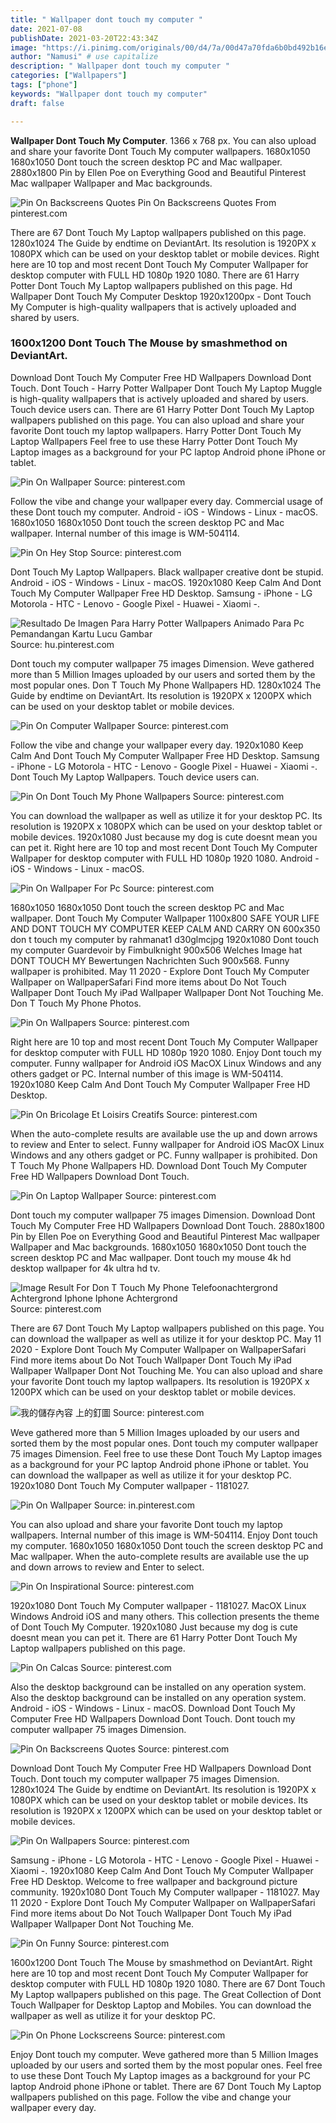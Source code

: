 ```yaml
---
title: " Wallpaper dont touch my computer "
date: 2021-07-08
publishDate: 2021-03-20T22:43:34Z
image: "https://i.pinimg.com/originals/00/d4/7a/00d47a70fda6b0bd492b16e7235fa1d4.webp"
author: "Namusi" # use capitalize
description: " Wallpaper dont touch my computer "
categories: ["Wallpapers"]
tags: ["phone"]
keywords: "Wallpaper dont touch my computer"
draft: false

---
```



**Wallpaper Dont Touch My Computer**. 1366 x 768 px. You can also upload and share your favorite Dont Touch My computer wallpapers. 1680x1050 1680x1050 Dont touch the screen desktop PC and Mac wallpaper. 2880x1800 Pin by Ellen Poe on Everything Good and Beautiful Pinterest Mac wallpaper Wallpaper and Mac backgrounds.

![Pin On Backscreens Quotes](https://i.pinimg.com/736x/79/c1/28/79c128099b5b827c9ad18af39f61dca4.jpg "Pin On Backscreens Quotes")
Pin On Backscreens Quotes From pinterest.com


There are 67 Dont Touch My Laptop wallpapers published on this page. 1280x1024 The Guide by endtime on DeviantArt. Its resolution is 1920PX x 1080PX which can be used on your desktop tablet or mobile devices. Right here are 10 top and most recent Dont Touch My Computer Wallpaper for desktop computer with FULL HD 1080p 1920 1080. There are 61 Harry Potter Dont Touch My Laptop wallpapers published on this page. Hd Wallpaper Dont Touch My Computer Desktop 1920x1200px - Dont Touch My Computer is high-quality wallpapers that is actively uploaded and shared by users.

### 1600x1200 Dont Touch The Mouse by smashmethod on DeviantArt.

Download Dont Touch My Computer Free HD Wallpapers Download Dont Touch. Dont Touch - Harry Potter Wallpaper Dont Touch My Laptop Muggle is high-quality wallpapers that is actively uploaded and shared by users. Touch device users can. There are 61 Harry Potter Dont Touch My Laptop wallpapers published on this page. You can also upload and share your favorite Dont touch my laptop wallpapers. Harry Potter Dont Touch My Laptop Wallpapers Feel free to use these Harry Potter Dont Touch My Laptop images as a background for your PC laptop Android phone iPhone or tablet.


![Pin On Wallpaper](https://i.pinimg.com/originals/71/5d/35/715d35321b1d22aad7b4331287806f3e.png "Pin On Wallpaper")
Source: pinterest.com

Follow the vibe and change your wallpaper every day. Commercial usage of these Dont touch my computer. Android - iOS - Windows - Linux - macOS. 1680x1050 1680x1050 Dont touch the screen desktop PC and Mac wallpaper. Internal number of this image is WM-504114.

![Pin On Hey Stop](https://i.pinimg.com/originals/5b/d4/75/5bd475d2435962b67e0053b5e3f86326.png "Pin On Hey Stop")
Source: pinterest.com

Dont Touch My Laptop Wallpapers. Black wallpaper creative dont be stupid. Android - iOS - Windows - Linux - macOS. 1920x1080 Keep Calm And Dont Touch My Computer Wallpaper Free HD Desktop. Samsung - iPhone - LG Motorola - HTC - Lenovo - Google Pixel - Huawei - Xiaomi -.

![Resultado De Imagen Para Harry Potter Wallpapers Animado Para Pc Pemandangan Kartu Lucu Gambar](https://i.pinimg.com/originals/3d/53/00/3d5300fa7b6a1bb1c8d66960fa181de9.jpg "Resultado De Imagen Para Harry Potter Wallpapers Animado Para Pc Pemandangan Kartu Lucu Gambar")
Source: hu.pinterest.com

Dont touch my computer wallpaper 75 images Dimension. Weve gathered more than 5 Million Images uploaded by our users and sorted them by the most popular ones. Don T Touch My Phone Wallpapers HD. 1280x1024 The Guide by endtime on DeviantArt. Its resolution is 1920PX x 1200PX which can be used on your desktop tablet or mobile devices.

![Pin On Computer Wallpaper](https://i.pinimg.com/originals/f1/d7/52/f1d75238ac6388afc0433430d63bed59.jpg "Pin On Computer Wallpaper")
Source: pinterest.com

Follow the vibe and change your wallpaper every day. 1920x1080 Keep Calm And Dont Touch My Computer Wallpaper Free HD Desktop. Samsung - iPhone - LG Motorola - HTC - Lenovo - Google Pixel - Huawei - Xiaomi -. Dont Touch My Laptop Wallpapers. Touch device users can.

![Pin On Dont Touch My Phone Wallpapers](https://i.pinimg.com/originals/89/81/bb/8981bbb84dabd4953148adb607344630.png "Pin On Dont Touch My Phone Wallpapers")
Source: pinterest.com

You can download the wallpaper as well as utilize it for your desktop PC. Its resolution is 1920PX x 1080PX which can be used on your desktop tablet or mobile devices. 1920x1080 Just because my dog is cute doesnt mean you can pet it. Right here are 10 top and most recent Dont Touch My Computer Wallpaper for desktop computer with FULL HD 1080p 1920 1080. Android - iOS - Windows - Linux - macOS.

![Pin On Wallpaper For Pc](https://i.pinimg.com/originals/ea/53/2b/ea532bc976dc9810e030b1945741f160.jpg "Pin On Wallpaper For Pc")
Source: pinterest.com

1680x1050 1680x1050 Dont touch the screen desktop PC and Mac wallpaper. Dont Touch My Computer Wallpaper 1100x800 SAFE YOUR LIFE AND DONT TOUCH MY COMPUTER KEEP CALM AND CARRY ON 600x350 don t touch my computer by rahmanat1 d30glmcjpg 1920x1080 Dont touch my computer Guardevoir by Fimbulknight 900x506 Welches Image hat DONT TOUCH MY Bewertungen Nachrichten Such 900x568. Funny wallpaper is prohibited. May 11 2020 - Explore Dont Touch My Computer Wallpaper on WallpaperSafari Find more items about Do Not Touch Wallpaper Dont Touch My iPad Wallpaper Wallpaper Dont Not Touching Me. Don T Touch My Phone Photos.

![Pin On Wallpapers](https://i.pinimg.com/originals/38/77/64/387764f111510f77ac11528f209f3439.jpg "Pin On Wallpapers")
Source: pinterest.com

Right here are 10 top and most recent Dont Touch My Computer Wallpaper for desktop computer with FULL HD 1080p 1920 1080. Enjoy Dont touch my computer. Funny wallpaper for Android iOS MacOX Linux Windows and any others gadget or PC. Internal number of this image is WM-504114. 1920x1080 Keep Calm And Dont Touch My Computer Wallpaper Free HD Desktop.

![Pin On Bricolage Et Loisirs Creatifs](https://i.pinimg.com/564x/15/b9/2f/15b92fb7916f67445ea72bc03c9ecf55.jpg "Pin On Bricolage Et Loisirs Creatifs")
Source: pinterest.com

When the auto-complete results are available use the up and down arrows to review and Enter to select. Funny wallpaper for Android iOS MacOX Linux Windows and any others gadget or PC. Funny wallpaper is prohibited. Don T Touch My Phone Wallpapers HD. Download Dont Touch My Computer Free HD Wallpapers Download Dont Touch.

![Pin On Laptop Wallpaper](https://i.pinimg.com/originals/ea/d6/40/ead6400c20db074d72ae21549e1f8887.jpg "Pin On Laptop Wallpaper")
Source: pinterest.com

Dont touch my computer wallpaper 75 images Dimension. Download Dont Touch My Computer Free HD Wallpapers Download Dont Touch. 2880x1800 Pin by Ellen Poe on Everything Good and Beautiful Pinterest Mac wallpaper Wallpaper and Mac backgrounds. 1680x1050 1680x1050 Dont touch the screen desktop PC and Mac wallpaper. Dont touch my mouse 4k hd desktop wallpaper for 4k ultra hd tv.

![Image Result For Don T Touch My Phone Telefoonachtergrond Achtergrond Iphone Iphone Achtergrond](https://i.pinimg.com/originals/23/8e/1d/238e1d82f8441b8355d84a26b0b6d077.jpg "Image Result For Don T Touch My Phone Telefoonachtergrond Achtergrond Iphone Iphone Achtergrond")
Source: pinterest.com

There are 67 Dont Touch My Laptop wallpapers published on this page. You can download the wallpaper as well as utilize it for your desktop PC. May 11 2020 - Explore Dont Touch My Computer Wallpaper on WallpaperSafari Find more items about Do Not Touch Wallpaper Dont Touch My iPad Wallpaper Wallpaper Dont Not Touching Me. You can also upload and share your favorite Dont touch my laptop wallpapers. Its resolution is 1920PX x 1200PX which can be used on your desktop tablet or mobile devices.

![我的儲存內容 上的釘圖](https://i.pinimg.com/originals/6a/29/92/6a2992dce5ec4fad6940011a10e5e27e.png "我的儲存內容 上的釘圖")
Source: pinterest.com

Weve gathered more than 5 Million Images uploaded by our users and sorted them by the most popular ones. Dont touch my computer wallpaper 75 images Dimension. Feel free to use these Dont Touch My Laptop images as a background for your PC laptop Android phone iPhone or tablet. You can download the wallpaper as well as utilize it for your desktop PC. 1920x1080 Dont Touch My Computer wallpaper - 1181027.

![Pin On Wallpaper](https://i.pinimg.com/originals/df/76/25/df762508baff654ef44f7ecce7cff43c.jpg "Pin On Wallpaper")
Source: in.pinterest.com

You can also upload and share your favorite Dont touch my laptop wallpapers. Internal number of this image is WM-504114. Enjoy Dont touch my computer. 1680x1050 1680x1050 Dont touch the screen desktop PC and Mac wallpaper. When the auto-complete results are available use the up and down arrows to review and Enter to select.

![Pin On Inspirational](https://i.pinimg.com/originals/cc/19/52/cc1952eeb81b578d8403d31fa4349115.png "Pin On Inspirational")
Source: pinterest.com

1920x1080 Dont Touch My Computer wallpaper - 1181027. MacOX Linux Windows Android iOS and many others. This collection presents the theme of Dont Touch My Computer. 1920x1080 Just because my dog is cute doesnt mean you can pet it. There are 61 Harry Potter Dont Touch My Laptop wallpapers published on this page.

![Pin On Calcas](https://i.pinimg.com/originals/eb/88/6b/eb886bc482dbfbfd74cf35a60c2e8c1a.png "Pin On Calcas")
Source: pinterest.com

Also the desktop background can be installed on any operation system. Also the desktop background can be installed on any operation system. Android - iOS - Windows - Linux - macOS. Download Dont Touch My Computer Free HD Wallpapers Download Dont Touch. Dont touch my computer wallpaper 75 images Dimension.

![Pin On Backscreens Quotes](https://i.pinimg.com/736x/79/c1/28/79c128099b5b827c9ad18af39f61dca4.jpg "Pin On Backscreens Quotes")
Source: pinterest.com

Download Dont Touch My Computer Free HD Wallpapers Download Dont Touch. Dont touch my computer wallpaper 75 images Dimension. 1280x1024 The Guide by endtime on DeviantArt. Its resolution is 1920PX x 1080PX which can be used on your desktop tablet or mobile devices. Its resolution is 1920PX x 1200PX which can be used on your desktop tablet or mobile devices.

![Pin On Wallpapers](https://i.pinimg.com/474x/38/dd/ef/38ddefcb1f8bcf2bb57d5c632b0bd015--phone-backgrounds-marbles.jpg "Pin On Wallpapers")
Source: pinterest.com

Samsung - iPhone - LG Motorola - HTC - Lenovo - Google Pixel - Huawei - Xiaomi -. 1920x1080 Keep Calm And Dont Touch My Computer Wallpaper Free HD Desktop. Welcome to free wallpaper and background picture community. 1920x1080 Dont Touch My Computer wallpaper - 1181027. May 11 2020 - Explore Dont Touch My Computer Wallpaper on WallpaperSafari Find more items about Do Not Touch Wallpaper Dont Touch My iPad Wallpaper Wallpaper Dont Not Touching Me.

![Pin On Funny](https://i.pinimg.com/originals/ae/3e/8d/ae3e8d83878a416338c822b6b15859e4.jpg "Pin On Funny")
Source: pinterest.com

1600x1200 Dont Touch The Mouse by smashmethod on DeviantArt. Right here are 10 top and most recent Dont Touch My Computer Wallpaper for desktop computer with FULL HD 1080p 1920 1080. There are 67 Dont Touch My Laptop wallpapers published on this page. The Great Collection of Dont Touch Wallpaper for Desktop Laptop and Mobiles. You can download the wallpaper as well as utilize it for your desktop PC.

![Pin On Phone Lockscreens](https://i.pinimg.com/originals/00/d4/7a/00d47a70fda6b0bd492b16e7235fa1d4.webp "Pin On Phone Lockscreens")
Source: pinterest.com

Enjoy Dont touch my computer. Weve gathered more than 5 Million Images uploaded by our users and sorted them by the most popular ones. Feel free to use these Dont Touch My Laptop images as a background for your PC laptop Android phone iPhone or tablet. There are 67 Dont Touch My Laptop wallpapers published on this page. Follow the vibe and change your wallpaper every day.

